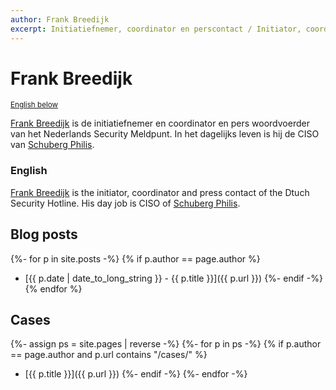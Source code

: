 ```yaml
---
author: Frank Breedijk
excerpt: Initiatiefnemer, coordinator en perscontact / Initiator, coordinator and press contact
---
```

Frank Breedijk
==============

<small>[English below](#english)</small>

[Frank Breedijk](https://www.linkedin.com/in/seccubus/) is de initiatiefnemer en coordinator en pers woordvoerder van het Nederlands Security Meldpunt. In het dagelijks leven is hij de CISO van [Schuberg Philis](https://www.schubergphilis.com).

### English

[Frank Breedijk](https://www.linkedin.com/in/seccubus/) is the initiator, coordinator and press contact of the Dtuch Security Hotline. His day job is CISO of [Schuberg Philis](https://www.schubergphilis.com).

Blog posts
----------

{%- for p in site.posts -%}
  {% if p.author == page.author %}
* [{{ p.date | date_to_long_string }} - {{ p.title }}]({{ p.url }})
  {%- endif -%}
{% endfor %}

Cases
-----

{%- assign ps = site.pages | reverse -%}
{%- for p in ps -%}
  {% if p.author == page.author and p.url contains "/cases/" %}
* [{{ p.title }}]({{ p.url }})
  {%- endif -%}
{%- endfor -%}
